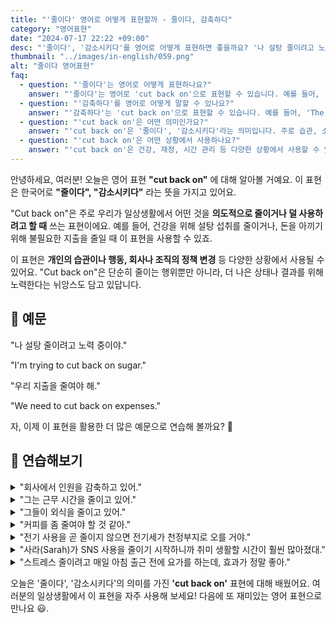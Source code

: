 ```yaml
---
title: "'줄이다' 영어로 어떻게 표현할까 - 줄이다, 감축하다"
category: "영어표현"
date: "2024-07-17 22:22 +09:00"
desc: "'줄이다', '감소시키다'를 영어로 어떻게 표현하면 좋을까요? '나 설탕 줄이려고 노력 중이야', '우리 지출을 줄여야 해' 등을 영어로 표현하는 법을 배워봅시다. 다양한 예문을 통해서 연습하고 본인의 표현으로 만들어 보세요."
thumbnail: "../images/in-english/059.png"
alt: "줄이다 영어표현"
faq:
  - question: "'줄이다'는 영어로 어떻게 표현하나요?"
    answer: "'줄이다'는 영어로 'cut back on'으로 표현할 수 있습니다. 예를 들어, 'I'm trying to cut back on sugar'는 '나는 설탕을 줄이려고 노력 중이야'라는 의미입니다."
  - question: "'감축하다'를 영어로 어떻게 말할 수 있나요?"
    answer: "'감축하다'는 'cut back on'으로 표현할 수 있습니다. 예를 들어, 'The company's cutting back on staff.'는 '회사에서 인원을 감축하고 있어'라는 뜻입니다."
  - question: "'cut back on'은 어떤 의미인가요?"
    answer: "'cut back on'은 '줄이다', '감소시키다'라는 의미입니다. 주로 습관, 소비, 또는 사용량을 의도적으로 줄일 때 사용합니다. 'I'm trying to cut back on sugar'는 '나는 설탕을 줄이려고 노력 중이야'라는 의미입니다."
  - question: "'cut back on'은 어떤 상황에서 사용하나요?"
    answer: "'cut back on'은 건강, 재정, 시간 관리 등 다양한 상황에서 사용할 수 있습니다. 예를 들어, 'I'm cutting back on coffee'(커피를 줄이고 있어), 'We're cutting back on our expenses'(우리는 지출을 줄이고 있어), 'He's cutting back on his work hours'(그는 근무 시간을 줄이고 있어) 등으로 사용할 수 있습니다."
---
```


안녕하세요, 여러분! 오늘은 영어 표현 **"cut back on"** 에 대해 알아볼 거예요. 이 표현은 한국어로 **"줄이다", "감소시키다"** 라는 뜻을 가지고 있어요.

"Cut back on"은 주로 우리가 일상생활에서 어떤 것을 **의도적으로 줄이거나 덜 사용하려고 할 때** 쓰는 표현이에요. 예를 들어, 건강을 위해 설탕 섭취를 줄이거나, 돈을 아끼기 위해 불필요한 지출을 줄일 때 이 표현을 사용할 수 있죠.

이 표현은 **개인의 습관이나 행동, 회사나 조직의 정책 변경** 등 다양한 상황에서 사용될 수 있어요. "Cut back on"은 단순히 줄이는 행위뿐만 아니라, 더 나은 상태나 결과를 위해 노력한다는 뉘앙스도 담고 있답니다.

## 📖 예문

"나 설탕 줄이려고 노력 중이야."

"I'm trying to cut back on sugar."

"우리 지출을 줄여야 해."

"We need to cut back on expenses."

자, 이제 이 표현을 활용한 더 많은 예문으로 연습해 볼까요? 🚀

## 💬 연습해보기

<details>
<summary>"회사에서 인원을 감축하고 있어."</summary>
<span>"The company's cutting back on staff."</span>
</details>

<details>
<summary>"그는 근무 시간을 줄이고 있어."</summary>
<span>"He's cutting back on his hours at work."</span>
</details>

<details>
<summary>"그들이 외식을 줄이고 있어."</summary>
<span>"They're cutting back on eating out."</span>
</details>

<details>
<summary>"커피를 좀 줄여야 할 것 같아."</summary>
<span>"I should really cut back on coffee."</span>
</details>

<details>
<summary>"전기 사용을 곧 줄이지 않으면 전기세가 천정부지로 오를 거야."</summary>
<span>"If we don't cut back on our energy use soon, our electricity bill is going to be through the roof."</span>
</details>

<details>
<summary>"사라(Sarah)가 SNS 사용을 줄이기 시작하니까 취미 생활할 시간이 훨씬 많아졌대."</summary>
<span>"When Sarah started cutting back on social media, she found she had so much more time for her hobbies."</span>
</details>

<details>
<summary>"스트레스 줄이려고 매일 아침 출근 전에 요가를 하는데, 효과가 정말 좋아."</summary>
<span>"To cut back on stress, I've been doing yoga every morning before work, and it's made a huge difference."</span>
</details>

오늘은 '줄이다', '감소시키다'의 의미를 가진 **'cut back on'** 표현에 대해 배웠어요. 여러분의 일상생활에서 이 표현을 자주 사용해 보세요! 다음에 또 재미있는 영어 표현으로 만나요 😃.
